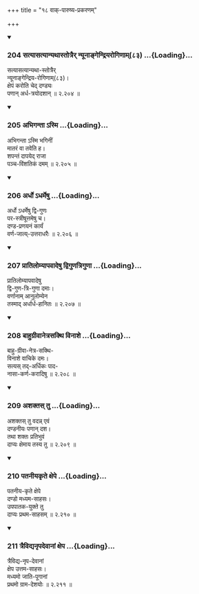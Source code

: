+++
title = "१८ वाक्-पारुष्य-प्रकरणम्"

+++

<div class="js_include" includetitle="true" newlevelforh1="3" unfilled url="/kalpAntaram/smRtiH/yAjJNavalkyaH/mUlam/02_vyavahAraH/18_vAk-pAruShya-prakaraNam/204_satyAsatyAnyathAstotrair_nyUnAngendriyarogiNAm83.md">
<details open><summary><h3>204 सत्यासत्यान्यथास्तोत्रैर् न्यूनाङ्गेन्द्रियरोगिणाम्(८३) ...{Loading}...</h3></summary>

सत्यासत्यान्यथा-स्तोत्रैर्  
न्यूनाङ्गेन्द्रिय-रोगिणाम्(८३)।  
क्षेपं करोति चेद् दण्ड्यः  
पणान् अर्ध-त्रयोदशान्  ॥ २.२०४ ॥
</details>
</div>
<div class="js_include" includetitle="true" newlevelforh1="3" unfilled url="/kalpAntaram/smRtiH/yAjJNavalkyaH/mUlam/02_vyavahAraH/18_vAk-pAruShya-prakaraNam/205_abhigantA.asmi.md">
<details open><summary><h3>205 अभिगन्ता ऽस्मि ...{Loading}...</h3></summary>

अभिगन्ता ऽस्मि भगिनीं  
मातरं वा तवेति ह।  
शपन्तं दापयेद् राजा  
पञ्च-विंशतिकं दमम्  ॥ २.२०५ ॥
</details>
</div>
<div class="js_include" includetitle="true" newlevelforh1="3" unfilled url="/kalpAntaram/smRtiH/yAjJNavalkyaH/mUlam/02_vyavahAraH/18_vAk-pAruShya-prakaraNam/206_ardho.adharmeShu.md">
<details open><summary><h3>206 अर्धो ऽधर्मेषु ...{Loading}...</h3></summary>

अर्धो ऽधर्मेषु द्वि-गुणः  
पर-स्त्रीषूत्तमेषु च।  
दण्ड-प्रणयनं कार्यं  
वर्ण-जात्य्-उत्तराधरैः  ॥ २.२०६ ॥
</details>
</div>
<div class="js_include" includetitle="true" newlevelforh1="3" unfilled url="/kalpAntaram/smRtiH/yAjJNavalkyaH/mUlam/02_vyavahAraH/18_vAk-pAruShya-prakaraNam/207_prAtilomyApavAdeShu_dviguNatriguNA.md">
<details open><summary><h3>207 प्रातिलोम्यापवादेषु द्विगुणत्रिगुणा ...{Loading}...</h3></summary>

प्रातिलोम्यापवादेषु  
द्वि-गुण-त्रि-गुणा दमाः।  
वर्णानाम् आनुलोम्येन  
तस्माद् अर्धार्ध-हानितः  ॥ २.२०७ ॥
</details>
</div>
<div class="js_include" includetitle="true" newlevelforh1="3" unfilled url="/kalpAntaram/smRtiH/yAjJNavalkyaH/mUlam/02_vyavahAraH/18_vAk-pAruShya-prakaraNam/208_bAhugrIvAnetrasakthi_vinAshe.md">
<details open><summary><h3>208 बाहुग्रीवानेत्रसक्थि विनाशे ...{Loading}...</h3></summary>

बाहु-ग्रीवा-नेत्र-सक्थि-  
विनाशे वाचिके दमः।  
सत्यस् तद्-अर्धिकः पाद-  
नासा-कर्ण-करादिषु  ॥ २.२०८ ॥
</details>
</div>
<div class="js_include" includetitle="true" newlevelforh1="3" unfilled url="/kalpAntaram/smRtiH/yAjJNavalkyaH/mUlam/02_vyavahAraH/18_vAk-pAruShya-prakaraNam/209_ashaktas_tu.md">
<details open><summary><h3>209 अशक्तस् तु ...{Loading}...</h3></summary>

अशक्तस् तु वदन्न् एवं  
दण्डनीयः पणान् दश।  
तथा शक्तः प्रतिभुवं  
दाप्यः क्षेमाय तस्य तु  ॥ २.२०९ ॥
</details>
</div>
<div class="js_include" includetitle="true" newlevelforh1="3" unfilled url="/kalpAntaram/smRtiH/yAjJNavalkyaH/mUlam/02_vyavahAraH/18_vAk-pAruShya-prakaraNam/210_patanIyakRte_xepe.md">
<details open><summary><h3>210 पतनीयकृते क्षेपे ...{Loading}...</h3></summary>

पतनीय-कृते क्षेपे  
दण्डो मध्यम-साहसः।  
उपपातक-युक्ते तु  
दाप्यः प्रथम-साहसम्  ॥ २.२१० ॥
</details>
</div>
<div class="js_include" includetitle="true" newlevelforh1="3" unfilled url="/kalpAntaram/smRtiH/yAjJNavalkyaH/mUlam/02_vyavahAraH/18_vAk-pAruShya-prakaraNam/211_traividyanRpadevAnAM_xepa.md">
<details open><summary><h3>211 त्रैविद्यनृपदेवानां क्षेप ...{Loading}...</h3></summary>

त्रैविद्य-नृप-देवानां  
क्षेप उत्तम-साहसः।  
मध्यमो जाति-पूगानां  
प्रथमो ग्राम-देशयोः  ॥ २.२११ ॥
</details>
</div>
